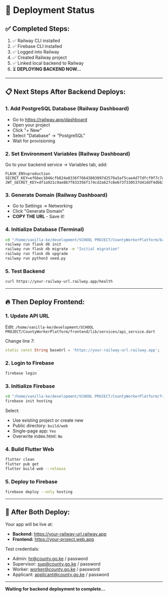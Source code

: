 # 🚀 Deployment Status

## ✅ Completed Steps:
1. ✅ Railway CLI installed
2. ✅ Firebase CLI installed
3. ✅ Logged into Railway
4. ✅ Created Railway project
5. ✅ Linked local backend to Railway
6. ⏳ **DEPLOYING BACKEND NOW...**

---

## 📋 Next Steps After Backend Deploys:

### 1. Add PostgreSQL Database (Railway Dashboard)
- Go to https://railway.app/dashboard
- Open your project
- Click "+ New"
- Select "Database" → "PostgreSQL"
- Wait for provisioning

### 2. Set Environment Variables (Railway Dashboard)
Go to your backend service → Variables tab, add:
```
FLASK_ENV=production
SECRET_KEY=ef6bec1046cfb824a0336f76643803097d2579a5af5cae4d77dfcf9f7c7df32e
JWT_SECRET_KEY=df1a921c9ae8b7f833356f174cd2a627c8e673f330537d41ddf4dbb3cef629f4
```

### 3. Generate Domain (Railway Dashboard)
- Go to Settings → Networking
- Click "Generate Domain"
- **COPY THE URL** - Save it!

### 4. Initialize Database (Terminal)
```bash
cd "/home/vanilla-ke/development/SCHOOL PROJECT/CountyWorkerPlatform/backend"
railway run flask db init
railway run flask db migrate -m "Initial migration"
railway run flask db upgrade
railway run python3 seed.py
```

### 5. Test Backend
```bash
curl https://your-railway-url.railway.app/health
```

---

## 🔥 Then Deploy Frontend:

### 1. Update API URL
Edit: `/home/vanilla-ke/development/SCHOOL PROJECT/CountyWorkerPlatform/frontend/lib/services/api_service.dart`

Change line 7:
```dart
static const String baseUrl = 'https://your-railway-url.railway.app';
```

### 2. Login to Firebase
```bash
firebase login
```

### 3. Initialize Firebase
```bash
cd "/home/vanilla-ke/development/SCHOOL PROJECT/CountyWorkerPlatform/frontend"
firebase init hosting
```

Select:
- Use existing project or create new
- Public directory: `build/web`
- Single-page app: `Yes`
- Overwrite index.html: `No`

### 4. Build Flutter Web
```bash
flutter clean
flutter pub get
flutter build web --release
```

### 5. Deploy to Firebase
```bash
firebase deploy --only hosting
```

---

## 🎉 After Both Deploy:

Your app will be live at:
- **Backend:** https://your-railway-url.railway.app
- **Frontend:** https://your-project.web.app

Test credentials:
- Admin: hr@county.go.ke / password
- Supervisor: sup@county.go.ke / password
- Worker: worker@county.go.ke / password
- Applicant: applicant@county.go.ke / password

---

**Waiting for backend deployment to complete...**
